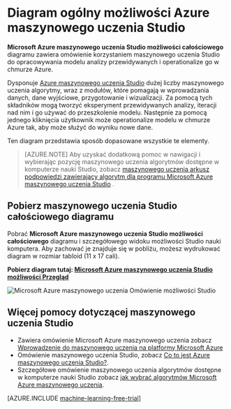 <properties
    pageTitle="Całościowego diagramu możliwości maszynowego uczenia Studio | Microsoft Azure"
    description="Które można wydrukować diagram możliwości Azure maszynowego uczenia Studio, pokazujące sposób użycia Studio do opracowywania eksperyment przewidywanych analizy oraz operationalize go w chmurze Azure."
    keywords="maszynowego uczenia studio, całościowego diagramu, plik do pobrania"
    services="machine-learning"
    documentationCenter=""
    authors="hning86"
    manager="jhubbard"
    editor="cgronlun"/>

<tags
    ms.service="machine-learning"
    ms.workload="data-services"
    ms.tgt_pltfrm="na"
    ms.devlang="na"
    ms.topic="get-started-article"
    ms.date="09/21/2016"
    ms.author="haining;garye" />


# <a name="overview-diagram-of-azure-machine-learning-studio-capabilities"></a>Diagram ogólny możliwości Azure maszynowego uczenia Studio

**Microsoft Azure maszynowego uczenia Studio możliwości całościowego** diagramu zawiera omówienie korzystaniem maszynowego uczenia Studio do opracowywania modelu analizy przewidywanych i operationalize go w chmurze Azure.

Dysponuje [Azure maszynowego uczenia Studio](https://studio.azureml.net/) dużej liczby maszynowego uczenia algorytmy, wraz z modułów, które pomagają w wprowadzania danych, dane wyjściowe, przygotowanie i wizualizacji. Za pomocą tych składników mogą tworzyć eksperyment przewidywanych analizy, iteracji nad nim i go używać do przeszkolenie modelu.
Następnie za pomocą jednego kliknięcia użytkownik może operationalize modelu w chmurze Azure tak, aby może służyć do wyniku nowe dane.

Ten diagram przedstawia sposób dopasowane wszystkie te elementy.

> [AZURE.NOTE] Aby uzyskać dodatkową pomoc w nawigacji i wybierając pozycję maszynowego uczenia algorytmów dostępne w komputerze nauki Studio, zobacz [maszynowego uczenia arkusz podpowiedzi zawierający algorytm dla programu Microsoft Azure maszynowego uczenia Studio](machine-learning-algorithm-cheat-sheet.md) .

## <a name="download-the-machine-learning-studio-overview-diagram"></a>Pobierz maszynowego uczenia Studio całościowego diagramu

Pobrać **Microsoft Azure maszynowego uczenia Studio możliwości całościowego** diagramu i szczegółowego widoku możliwości Studio nauki komputera. Aby zachować je znajduje się w pobliżu, możesz wydrukować diagram w rozmiar tabloid (11 x 17 cali).

**Pobierz diagram tutaj: [Microsoft Azure maszynowego uczenia Studio możliwości Przegląd](http://download.microsoft.com/download/C/4/6/C4606116-522F-428A-BE04-B6D3213E9E52/ml_studio_overview_v1.1.pdf)**

![Microsoft Azure maszynowego uczenia Omówienie możliwości Studio][studio-overview]

[studio-overview]: ./media/machine-learning-studio-overview-diagram/ml_studio_overview_v1.1.png


## <a name="more-help-with-machine-learning-studio"></a>Więcej pomocy dotyczącej maszynowego uczenia Studio

* Zawiera omówienie Microsoft Azure maszynowego uczenia zobacz [Wprowadzenie do maszynowego uczenia na platformy Microsoft Azure](machine-learning-what-is-machine-learning.md)
* Omówienie maszynowego uczenia Studio, zobacz [Co to jest Azure maszynowego uczenia Studio?](machine-learning-what-is-ml-studio.md).
* Szczegółowe omówienie maszynowego uczenia algorytmów dostępne w komputerze nauki Studio zobacz [jak wybrać algorytmów Microsoft Azure maszynowego uczenia](machine-learning-algorithm-choice.md).

[AZURE.INCLUDE [machine-learning-free-trial](../../includes/machine-learning-free-trial.md)]
